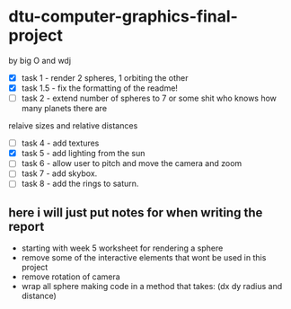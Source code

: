 # dtu-computer-graphics-final-project

by big O and wdj

- [x] task 1 - render 2 spheres, 1 orbiting the other
- [x] task 1.5 - fix the formatting of the readme!
- [ ] task 2 - extend number of spheres to 7 or some shit who knows how many planets there are

relaive sizes and relative distances

- [ ] task 4 - add textures
- [x] task 5 - add lighting from the sun
- [ ] task 6 - allow user to pitch and move the camera and zoom
- [ ] task 7 - add skybox.
- [ ] task 8 - add the rings to saturn.
      
## here i will just put notes for when writing the report

- starting with week 5 worksheet for rendering a sphere
- remove some of the interactive elements that wont be used in this project
- remove rotation of camera
- wrap all sphere making code in a method that takes: (dx dy radius and distance)
